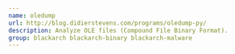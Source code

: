 ```yaml
---
name: oledump
url: http://blog.didierstevens.com/programs/oledump-py/
description: Analyze OLE files (Compound File Binary Format).
group: blackarch blackarch-binary blackarch-malware
---
```

